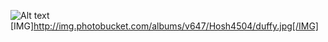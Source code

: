![Alt text](http://img.photobucket.com/albums/v647/Hosh4504/duffy.jpg "Optional title")
[IMG]http://img.photobucket.com/albums/v647/Hosh4504/duffy.jpg[/IMG]